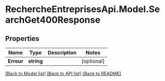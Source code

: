# RechercheEntreprisesApi.Model.SearchGet400Response

## Properties

Name | Type | Description | Notes
------------ | ------------- | ------------- | -------------
**Erreur** | **string** |  | [optional] 

[[Back to Model list]](../README.md#documentation-for-models) [[Back to API list]](../README.md#documentation-for-api-endpoints) [[Back to README]](../README.md)

